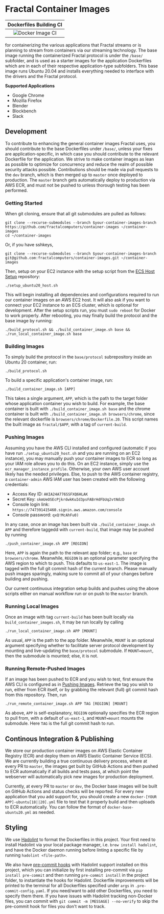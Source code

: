 # Fractal Container Images

| Dockerfiles Building CI
|:--:|
|![Docker Image CI](https://github.com/fractalcomputers/container-images/workflows/Docker%20Image%20CI/badge.svg)|

for containerizing the various applications that Fractal streams or is planning to stream from containers via our streaming technology. The base image running the containerized Fractal protocol is under the `/base/` subfolder, and is used as a starter images for the application Dockerfiles which are in each of their respective application-type subfolders. This base image runs Ubuntu 20.04 and installs everything needed to interface with the drivers and the Fractal protocol.

**Supported Applications**

- Google Chrome
- Mozilla Firefox
- Blender
- Blockbench
- Slack

## Development

To contribute to enhancing the general container images Fractal uses, you should contribute to the base Dockerfiles under `/base/`, unless your fixes are application-specific, in which case you should contribute to the relevant Dockerfile for the application. We strive to make container images as lean as possible to optimize for concurrency and reduce the realm of possible security attacks possible. Contributions should be made via pull requests to the `dev` branch, which is then merged up to `master` once deployed to production. The `master` branch gets automatically deploy to production via AWS ECR, and must not be pushed to unless thorough testing has been performed.

### Getting Started

When git cloning, ensure that all git submodules are pulled as follows:

```
git clone --recurse-submodules --branch $your-container-images-branch https://github.com/fractalcomputers/container-images ~/container-images
cd ~/container-images
```

Or, if you have sshkeys,

```
git clone --recurse-submodules --branch $your-container-images-branch git@github.com:fractalcomputers/container-images.git ~/container-images
```

Then, setup on your EC2 instance with the setup script from the [ECS Host Setup](https://github.com/fractalcomputers/ecs-host-setup/) repository: 

```
./setup_ubuntu20_host.sh
```

This will begin installing all dependencies and configurations required to run our container images on an AWS EC2 host. It will also ask if you want to connect your EC2 instance to an ECS cluster, which is optional for development. After the setup scripts run, you must `sudo reboot` for Docker to work properly. After rebooting, you may finally build the protocol and the base image by running:

```
./build_protocol.sh && ./build_container_image.sh base && ./run_local_container_image.sh base
```

### Building Images

To simply build the protocol in the `base/protocol` subrepository inside an Ubuntu 20 container, run:

```
./build_protocol.sh
```

To build a specific application's container image, run:

```
./build_container_image.sh [APP]
```

This takes a single argument, `APP`, which is the path to the target folder whose application container you wish to build. For example, the base container is built with `./build_container_image.sh base` and the chrome container is built with `./build_container_image.sh browsers/chrome`, since the relevant dockerfile is `browsers/chrome/Dockerfile.20`. This script names the built image as `fractal/$APP`, with a tag of `current-build`.








### Pushing Images

Assuming you have the AWS CLI installed and configured (automatic if you have run `./setup_ubuntu20_host.sh` and you are running on an EC2 instance), you may manually push your container images to ECR so long as your IAM role allows you to do this. On an EC2 instance, simply use the `ecr_manager_instance_profile`. Otherwise, your own AWS user account likely has the needed privileges. Else, to push to the AWS container registry, a `container-admin` AWS IAM user has been created with the following credentials:

-   Access Key ID: `AKIA24A776SSFXQ6HLAK`
-   Secret Key: `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`
-   Console login link: `https://747391415460.signin.aws.amazon.com/console`
-   Console password: `qxQ!McAhFu0)`

In any case, once an image has been built via `./build_container_image.sh APP` and therefore taggedd with `current-build`, that image may be pushed by running

```
./push_container_image.sh APP [REGION]
```

Here, `APP` is again the path to the relevant app folder; e.g., `base` or `browsers/chrome`. Meanwhile, `REGION` is an optional parameter specifying the AWS region to which to push. This defaults to `us-east-1`. The image is tagged with the full git commit hash of the current branch. Please manually push images sparingly, making sure to commit all of your changes before building and pushing.

Our current continuous integration setup builds and pushes using the above scripts either on manual workflow run or on push to the `master` branch.

### Running Local Images

Once an image with tag `current-build` has been built locally via `build_container_images.sh`, it may be run locally by calling

```
./run_local_container_image.sh APP [MOUNT]
```

As usual, `APP` is the path to the app folder. Meanwhile, `MOUNT` is an optional argument specifying whether to facilitate server protocol development by mounting and live-updating the `base/protocol` submodule. If `MOUNT=mount`, then the submodule is mounted; else, it is not.

### Running Remote-Pushed Images

If an image has been pushed to ECR and you wish to test, first ensure the AWS CLI is configured as in [Pushing Images](#pushing-images). Retrieve the tag you wish to run, either from ECR itself, or by grabbing the relevant (full) git commit hash from this repository. Then, run

```
./run_remote_container_image.sh APP TAG [REGION] [MOUNT]
```

As above, `APP` is self-explanatory, `REGION` optionally specifies the ECR region to pull from, with a default of `us-east-1`, and `MOUNT=mount` mounts the submodule. Here `TAG` is the full git commit hash to run.


## Continous Integration & Publishing

We store our production container images on AWS Elastic Container Registry (ECR) and deploy them on AWS Elastic Container Service (ECS). We are currently building a true continuous delivery process, where at every PR to `master`, the images get built by GitHub Actions and then pushed to ECR automatically if all builds and tests pass, at which point the webserver will automatically pick new images for production deployment.

Currently, at every PR to `master` or `dev`, the Docker base images will be built on GitHub Actions and status checks will be reported. For every new application that you add support for, you should create a new `docker-[YOUR APP]-ubuntu[18||20].yml` file to test that it properly build and then uploads to ECR automatically. You can follow the format of `docker-base-ubuntu20.yml` as needed.






## Styling

We use [Hadolint](https://github.com/hadolint/hadolint) to format the Dockerfiles in this project. Your first need to install Hadolint via your local package manager, i.e. `brew install hadolint`, and have the Docker daemon running before linting a specific file by running `hadolint <file-path>`.

We also have [pre-commit hooks](https://pre-commit.com/) with Hadolint support installed on this project, which you can initialize by first installing pre-commit via `pip install pre-commit` and then running `pre-commit install` in the project folder, to instantiate the hooks for Hadolint. Dockerfile improvements will be printed to the terminal for all Dockerfiles specified under `args` in `.pre-commit-config.yaml`. If you need/want to add other Dockerfiles, you need to specify them there. If you have issues with Hadolint tracking non-Docker files, you can commit with `git commit -m [MESSAGE] --no-verify` to skip the pre-commit hook for files you don't want to track.
